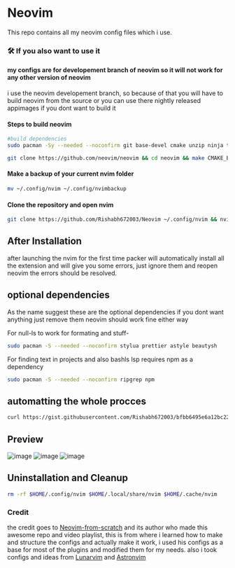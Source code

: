 # Neovim

This repo contains all my neovim config files which i use.

### 🛠️  If you also want to use it

#### my configs are for developement branch of neovim so it will not work for any other version of neovim
i use the neovim developement branch, so because of that you will have to build neovim from the source or you can use there nightly released appimages if you dont want to build it

#### Steps to build neovim
```bash
#build dependencies
sudo pacman -Sy --needed --noconfirm git base-devel cmake unzip ninja tree-sitter curl
```
```bash
git clone https://github.com/neovim/neovim && cd neovim && make CMAKE_BUILD_TYPE=RelWithDebInfo && sudo make install
```

#### Make a backup of your current nvim folder
```bash
mv ~/.config/nvim ~/.config/nvimbackup
```

#### Clone the repository and open nvim

```bash
git clone https://github.com/Rishabh672003/Neovim ~/.config/nvim && nvim
```

## After Installation

after launching the nvim for the first time packer will automatically install all the extension and will give you some errors, just ignore them and reopen neovim the errors should be resolved.

## optional dependencies
As the name suggest these are the optional dependencies if you dont want anything just remove them neovim should work fine either way

For null-ls to work for formating and stuff-
```bash
sudo pacman -S --needed --noconfirm stylua prettier astyle beautysh
```
For finding text in projects and also bashls lsp requires npm as a dependency
```bash
sudo pacman -S --needed --noconfirm ripgrep npm
```

## automatting the whole procces
```bash
curl https://gist.githubusercontent.com/Rishabh672003/bfbb6495e6a12bc22e94a112a15e3549/raw/c7100faa6f3087b5a6bc3eecd4fe9bb6e12d085e/build%2520and%2520apply%2520neovim-config.sh >> $HOME/build-and-apply-neovim.sh && sudo chmod +x $HOME/build-and-apply-neovim.sh && $HOME/build-and-apply-neovim.sh
```

## Preview

![image](https://user-images.githubusercontent.com/53911515/179383366-702b3650-a1df-4291-85ff-50565b6917fe.png)
![image](https://user-images.githubusercontent.com/53911515/169095446-128140ee-60c8-4a77-86e4-70eefd7f10e1.png)
![image](https://user-images.githubusercontent.com/53911515/168479997-4969b3f1-fe27-4ff0-86b5-acb629a29a0b.png)

## Uninstallation and Cleanup

```bash
rm -rf $HOME/.config/nvim $HOME/.local/share/nvim $HOME/.cache/nvim
```

### Credit

the credit goes to [Neovim-from-scratch](https://github.com/LunarVim/Neovim-from-scratch) and its author who made this awesome repo and video playlist, this is from where i learned how to make and structure the configs and actually make it work, i used his configs as a base for most of the plugins and modified them for my needs.
also i took configs and ideas from [Lunarvim](https://github.com/LunarVim/LunarVim) and [Astronvim](https://github.com/AstroNvim/AstroNvim)

